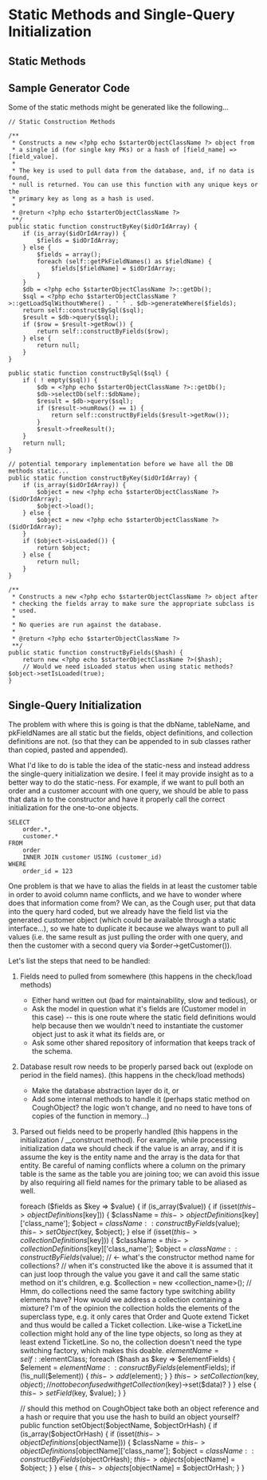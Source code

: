 Static Methods and Single-Query Initialization
==============================================


Static Methods
--------------

<?php

interface CoughFactoryInterface {
	// are we including this? it could check the data passed in and try to call the appropriate construct method below
	public static function construct($stuff);
	
	// name implies you can construct by primary key or by a unique key (using a hash so it knows what column names to look up)
	public static function constructByKey($key);
	
	// typically this one would be called by constructByKey
	public static function constructByCriteria($criteria);
	
	// typically this one would be called by constructByCriteria
	public static function constructBySql($sql);
	
	// typically this one would be called by constructBySql or end-user or relationships (collections and one-to-one objects)
	public static function constructByFields($fields);
}

class ConcreteClass implements CoughFactoryInterface {
	protected static $dbName = 'content';
	protected static $tableName = 'cms_component';
	protected static $pkFieldNames = array('component_id');
	public static function construct() {
		echo 'ConcreteClass::construct()' . "\n";
	}
}

?>


Sample Generator Code
---------------------

Some of the static methods might be generated like the following...

	// Static Construction Methods
	
	/**
	 * Constructs a new <?php echo $starterObjectClassName ?> object from
	 * a single id (for single key PKs) or a hash of [field_name] => [field_value].
	 * 
	 * The key is used to pull data from the database, and, if no data is found,
	 * null is returned. You can use this function with any unique keys or the
	 * primary key as long as a hash is used.
	 * 
	 * @return <?php echo $starterObjectClassName ?>
	 **/
	public static function constructByKey($idOrIdArray) {
		if (is_array($idOrIdArray)) {
			$fields = $idOrIdArray;
		} else {
			$fields = array();
			foreach (self::getPkFieldNames() as $fieldName) {
				$fields[$fieldName] = $idOrIdArray;
			}
		}
		$db = <?php echo $starterObjectClassName ?>::getDb();
		$sql = <?php echo $starterObjectClassName ?>::getLoadSqlWithoutWhere() . ' ' . $db->generateWhere($fields);
		return self::constructBySql($sql);
		$result = $db->query($sql);
		if ($row = $result->getRow()) {
			return self::constructByFields($row);
		} else {
			return null;
		}
	}
	
	public static function constructBySql($sql) {
		if ( ! empty($sql)) {
			$db = <?php echo $starterObjectClassName ?>::getDb();
			$db->selectDb(self::$dbName);
			$result = $db->query($sql);
			if ($result->numRows() == 1) {
				return self::constructByFields($result->getRow());
			}
			$result->freeResult();
		}
		return null;
	}
	
	// potential temporary implementation before we have all the DB methods static...
	public static function constructByKey($idOrIdArray) {
		if (is_array($idOrIdArray)) {
			$object = new <?php echo $starterObjectClassName ?>($idOrIdArray);
			$object->load();
		} else {
			$object = new <?php echo $starterObjectClassName ?>($idOrIdArray);
		}
		if ($object->isLoaded()) {
			return $object;
		} else {
			return null;
		}
	}
	
	/**
	 * Constructs a new <?php echo $starterObjectClassName ?> object after
	 * checking the fields array to make sure the appropriate subclass is
	 * used.
	 * 
	 * No queries are run against the database.
	 * 
	 * @return <?php echo $starterObjectClassName ?>
	 **/
	public static function constructByFields($hash) {
		return new <?php echo $starterObjectClassName ?>($hash);
		// Would we need isLoaded status when using static methods? $object->setIsLoaded(true);
	}
	


Single-Query Initialization
---------------------------

The problem with where this is going is that the dbName, tableName, and pkFieldNames are all static but the fields, object definitions, and collection definitions are not. (so that they can be appended to in sub classes rather than copied, pasted and appended).

What I'd like to do is table the idea of the static-ness and instead address the single-query initialization we desire. I feel it may provide insight as to a better way to do the static-ness.  For example, if we want to pull both an order and a customer account with one query, we should be able to pass that data in to the constructor and have it properly call the correct initialization for the one-to-one objects.

	SELECT
		order.*,
		customer.*
	FROM
		order
		INNER JOIN customer USING (customer_id)
	WHERE
		order_id = 123

One problem is that we have to alias the fields in at least the customer table in order to avoid column name conflicts, and we have to wonder where does that information come from? We can, as the Cough user, put that data into the query hard coded, but we already have the field list via the generated customer object (which could be available through a static interface...), so we hate to duplicate it because we always want to pull all values (i.e. the same result as just pulling the order with one query, and then the customer with a second query via $order->getCustomer()).

Let's list the steps that need to be handled:

1. Fields need to pulled from somewhere (this happens in the check/load methods)
	* Either hand written out (bad for maintainability, slow and tedious), or
	* Ask the model in question what it's fields are (Customer model in this case) -- this is one route where the static field definitions would help because then we wouldn't need to instantiate the customer object just to ask it what its fields are, or
	* Ask some other shared repository of information that keeps track of the schema.

2. Database result row needs to be properly parsed back out (explode on period in the field names). (this happens in the check/load methods)
	* Make the database abstraction layer do it, or
	* Add some internal methods to handle it (perhaps static method on CoughObject? the logic won't change, and no need to have tons of copies of the function in memory...)

3. Parsed out fields need to be properly handled (this happens in the initialization / __construct method). For example, while processing initialization data we should check if the value is an array, and if it is assume the key is the entity name and the array is the data for that entity. Be careful of naming conflicts where a column on the primary table is the same as the table you are joining too; we can avoid this issue by also requiring all field names for the primary table to be aliased as well.

	foreach ($fields as $key => $value) {
		if (is_array($value)) {
			if (isset($this->objectDefinitions[$key])) {
				$className = $this->objectDefinitions[$key]['class_name'];
				$object = $className::constructByFields($value);
				$this->setObject($key, $object);
			} else if (isset($this->collectionDefinitions[$key])) {
				$className = $this->collectionDefinitions[$key]['class_name'];
				$object = $className::constructByFields($value); // <- what's the constructor method name for collections?
					// when it's constructed like the above it is assumed that it can just loop through the value you gave it and call the same static method on it's children, e.g.
					$collection = new <collection_name>(); // Hmm, do collections need the same factory type switching ability elements have? How would we address a collection containing a mixture? I'm of the opinion the collection holds the elements of the superclass type, e.g. it only cares that Order and Quote extend Ticket and thus would be called a Ticket collection. Like-wise a TicketLine collection might hold any of the line type objects, so long as they at least extend TicketLine. So no, the collection doesn't need the type switching factory, which makes this doable.
					$elementName = self::$elementClass;
					foreach ($hash as $key => $elementFields) {
						$element = $elementName::consructByFields($elementFields);
						if (!is_null($element)) {
							$this->add($element);
						}
					}
				$this->setCollection($key, $object); // not to be confused with getCollection($key)->set($data)?
			}
		} else {
			$this->setField($key, $value);
		}
	}
	
	// should this method on CoughObject take both an object reference and a hash or require that you use the hash to build an object yourself?
	public function setObject($objectName, $objectOrHash) {
		if (is_array($objectOrHash) {
			if (isset($this->objectDefinitions[$objectName])) {
				$className = $this->objectDefinitions[$objectName]['class_name'];
				$object = $className::constructByFields($objectOrHash);
				$this->objects[$objectName] = $object;
			}
		} else {
			$this->objects[$objectName] = $objectOrHash;
		}
	}
